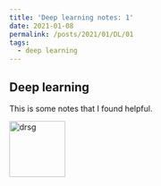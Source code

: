 ```yaml
---
title: 'Deep learning notes: 1'
date: 2021-01-08
permalink: /posts/2021/01/DL/01
tags:
  - deep learning
---
```


## Deep learning 
This is some notes that I found helpful.          

<img class="alignnone  wp-image-577" alt="drsg" src="https://z2e2.github.io/images/square_activation.png" width="100" height="100"/>
